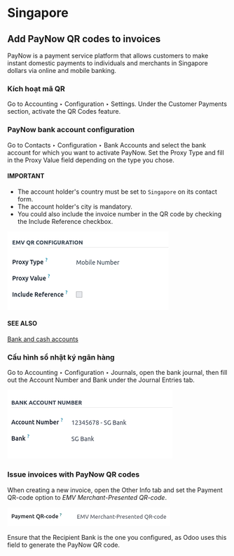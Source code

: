 # Singapore

## Add PayNow QR codes to invoices

PayNow is a payment service platform that allows customers to make instant domestic payments to
individuals and merchants in Singapore dollars via online and mobile banking.

### Kích hoạt mã QR

Go to Accounting ‣ Configuration ‣ Settings. Under the Customer
Payments section, activate the QR Codes feature.

### PayNow bank account configuration

Go to Contacts ‣ Configuration ‣ Bank Accounts and select the bank account for
which you want to activate PayNow. Set the Proxy Type and fill in the Proxy
Value field depending on the type you chose.

#### IMPORTANT
- The account holder's country must be set to `Singapore` on its contact form.
- The account holder's city is mandatory.
- You could also include the invoice number in the QR code by checking the Include
  Reference checkbox.

![PayNow bank account configuration](../../../.gitbook/assets/sg-paynow-bank-setting.png)

#### SEE ALSO
[Bank and cash accounts](../accounting/bank/)

### Cấu hình sổ nhật ký ngân hàng

Go to Accounting ‣ Configuration ‣ Journals, open the bank journal, then fill
out the Account Number and Bank under the Journal Entries tab.

![Bank Account's journal configuration](../../../.gitbook/assets/sg-bank-account-journal-setting.png)

### Issue invoices with PayNow QR codes

When creating a new invoice, open the Other Info tab and set the Payment
QR-code option to *EMV Merchant-Presented QR-code*.

![Select EMV Merchant-Presented QR-code option](../../../.gitbook/assets/sg-qr-code-invoice-setting.png)

Ensure that the Recipient Bank is the one you configured, as Odoo uses this field to
generate the PayNow QR code.
